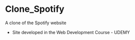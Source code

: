 # Clone_Spotify
A clone of the Spotify website
- Site developed in the Web Development Course - UDEMY

